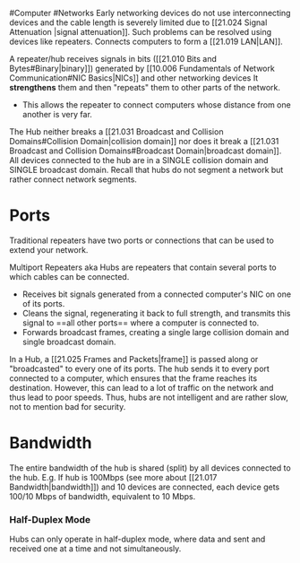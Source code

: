 #Computer #Networks 
Early networking devices do not use interconnecting devices and the cable length is severely limited due to [[21.024 Signal Attenuation |signal attenuation]]. 
Such problems can be resolved using devices like repeaters.
Connects computers to form a [[21.019 LAN|LAN]].

A repeater/hub receives signals in bits ([[21.010 Bits and Bytes#Binary|binary]]) generated by [[10.006 Fundamentals of Network Communication#NIC Basics|NICs]] and other networking devices
It **strengthens** them and then "repeats" them to other parts of the network.
- This allows the repeater to connect computers whose distance from one another is very far.

The Hub neither breaks a [[21.031 Broadcast and Collision Domains#Collision Domain|collision domain]] nor does it break a [[21.031 Broadcast and Collision Domains#Broadcast Domain|broadcast domain]]. 
All devices connected to the hub are in a SINGLE collision domain and SINGLE broadcast domain.
Recall that hubs do not segment a network but rather connect network segments.
# Ports
Traditional repeaters have two ports or connections that can be used to extend your network.

Multiport Repeaters aka Hubs are repeaters that contain several ports to which cables can be connected.
- Receives bit signals generated from a connected computer's NIC on one of its ports.
- Cleans the signal, regenerating it back to full strength, and transmits this signal to ==all other ports== where a computer is connected to.
- Forwards broadcast frames, creating a single large collision domain and single broadcast domain.

In a Hub, a [[21.025 Frames and Packets|frame]] is passed along or "broadcasted" to every one of its ports.
The hub sends it to every port connected to a computer, which ensures that the frame reaches its destination.
However, this can lead to a lot of traffic on the network and thus lead to poor speeds.
Thus, hubs are not intelligent and are rather slow, not to mention bad for security.

# Bandwidth
The entire bandwidth of the hub is shared (split) by all devices connected to the hub.
E.g. If hub is 100Mbps (see more about [[21.017 Bandwidth|bandwidth]]) and 10 devices are connected, each device gets 100/10 Mbps of bandwidth, equivalent to 10 Mbps.

### Half-Duplex Mode
Hubs can only operate in half-duplex mode, where data and sent and received one at a time and not simultaneously.